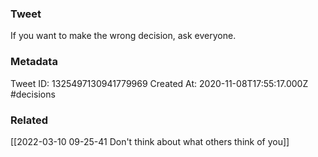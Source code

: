 ### Tweet
If you want to make the wrong decision, ask everyone.

### Metadata
Tweet ID: 1325497130941779969
Created At: 2020-11-08T17:55:17.000Z
#decisions 

### Related
[[2022-03-10 09-25-41 Don't think about what others think of you]]

